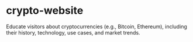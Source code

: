 # crypto-website
Educate visitors about cryptocurrencies (e.g., Bitcoin, Ethereum), including their history, technology, use cases, and market trends.

